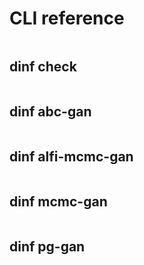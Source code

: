 # CLI reference

```{program-output} python -m dinf -h
```

## dinf check

```{program-output} python -m dinf check -h
```

## dinf abc-gan

```{program-output} python -m dinf abc-gan -h
```

## dinf alfi-mcmc-gan

```{program-output} python -m dinf alfi-mcmc-gan -h
```

## dinf mcmc-gan

```{program-output} python -m dinf mcmc-gan -h
```

## dinf pg-gan

```{program-output} python -m dinf pg-gan -h
```
